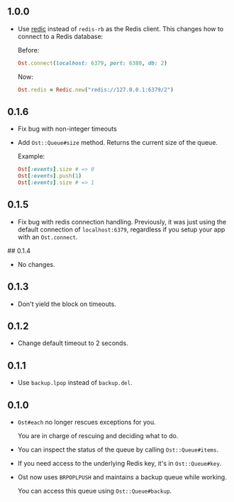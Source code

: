 ## 1.0.0

* Use [redic][redic] instead of `redis-rb` as the Redis client. This changes
  how to connect to a Redis database:

  Before:

  ```ruby
  Ost.connect(localhost: 6379, port: 6380, db: 2)
  ```

  Now:

  ```ruby
  Ost.redis = Redic.new("redis://127.0.0.1:6379/2")
  ```

## 0.1.6

* Fix bug with non-integer timeouts

* Add `Ost::Queue#size` method. Returns the current size of the queue.

  Example:

  ```ruby
  Ost[:events].size # => 0
  Ost[:events].push(1)
  Ost[:events].size # => 1
  ```

## 0.1.5

* Fix bug with redis connection handling. Previously, it was just using the default connection
  of `localhost:6379`, regardless if you setup your app with an `Ost.connect`.

## 0.1.4

* No changes.

## 0.1.3

* Don't yield the block on timeouts.

## 0.1.2

* Change default timeout to 2 seconds.

## 0.1.1

* Use `backup.lpop` instead of `backup.del`.

## 0.1.0

* `Ost#each` no longer rescues exceptions for you.

    You are in charge of rescuing and deciding what to do.

* You can inspect the status of the queue by calling `Ost::Queue#items`.

* If you need access to the underlying Redis key, it's in `Ost::Queue#key`.

* Ost now uses `BRPOPLPUSH` and maintains a backup queue while working.

    You can access this queue using `Ost::Queue#backup`.

[redic]: https://github.com/amakawa/redic
